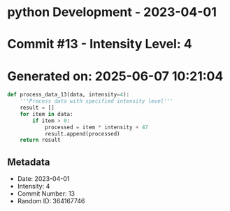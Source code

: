 ﻿# python Development - 2023-04-01
# Commit #13 - Intensity Level: 4
# Generated on: 2025-06-07 10:21:04
```python
def process_data_13(data, intensity=4):
    '''Process data with specified intensity level'''
    result = []
    for item in data:
        if item > 0:
            processed = item * intensity + 47
            result.append(processed)
    return result
```
## Metadata
- Date: 2023-04-01
- Intensity: 4
- Commit Number: 13
- Random ID: 364167746
